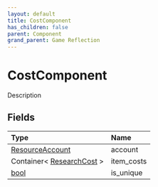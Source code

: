 ```yaml
---
layout: default
title: CostComponent
has_children: false
parent: Component
grand_parent: Game Reflection
---
```

# CostComponent
Description 

## Fields

| Type | Name |
|:----------|:--------------|
| [ResourceAccount](/riftbreaker-wiki/docs/game-reflection/classes/resource_account/) | account |
| Container< [ResearchCost](/riftbreaker-wiki/docs/game-reflection/classes/research_cost/) > | item_costs |
| [bool](/riftbreaker-wiki/docs/game-reflection/components/bool/) | is_unique |

